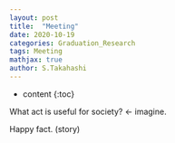 ```yaml
---
layout: post
title:  "Meeting"
date: 2020-10-19
categories: Graduation_Research
tags: Meeting
mathjax: true
author: S.Takahashi
---
```


* content
{:toc}

What act is useful for society? <- imagine.


Happy fact. (story)